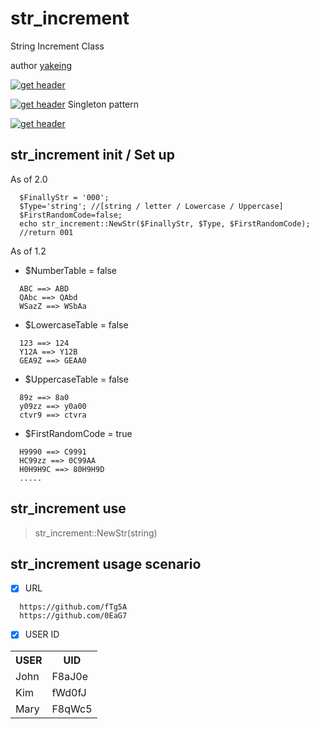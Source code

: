 # str_increment
String Increment Class

author [yakeing](http://weibo.com/yakeing)

[![get header](http://oauth.sinaapp.com/svg/image.svg?w=115_45_88_100_27&k=str%20increment&v=1.0)](https://github.com/yakeing/str_increment/tree/master/version1.0)

[![get header](http://oauth.sinaapp.com/svg/image.svg?w=115_45_88_100_27&k=str%20increment&v=1.1)](https://github.com/yakeing/str_increment/tree/master/version1.1) Singleton pattern

[![get header](http://oauth.sinaapp.com/svg/image.svg?w=115_45_88_100_27&k=str%20increment&v=2.0)](https://github.com/yakeing/str_increment/tree/master/version2.0)

str_increment init / Set up
---

As of 2.0
~~~
  $FinallyStr = '000';
  $Type='string'; //[string / letter / Lowercase / Uppercase]
  $FirstRandomCode=false;
  echo str_increment::NewStr($FinallyStr, $Type, $FirstRandomCode);
  //return 001
~~~

As of 1.2
- $NumberTable = false

~~~
  ABC ==> ABD
  QAbc ==> QAbd
  WSazZ ==> WSbAa
~~~

- $LowercaseTable = false

~~~
  123 ==> 124
  Y12A ==> Y12B
  GEA9Z ==> GEAA0
~~~

- $UppercaseTable = false

~~~
  89z ==> 8a0
  y09zz ==> y0a00
  ctvr9 ==> ctvra
~~~

- $FirstRandomCode = true

~~~
  H9990 ==> C9991
  HC99zz ==> 0C99AA
  H0H9H9C ==> 80H9H9D
  .....
~~~

str_increment use
---

> str_increment::NewStr(string)

str_increment usage scenario
---

- [x] URL
~~~
  https://github.com/fTg5A
  https://github.com/0EaG7
~~~

- [x] USER ID
<table>
    <tr><th>USER</th><th>UID</th></tr>
    <tr><td>John</td><td>F8aJ0e</td></tr>
    <tr><td>Kim</td><td>fWd0fJ</td></tr>
    <tr><td>Mary</td><td>F8qWc5</td></tr>
</table>

